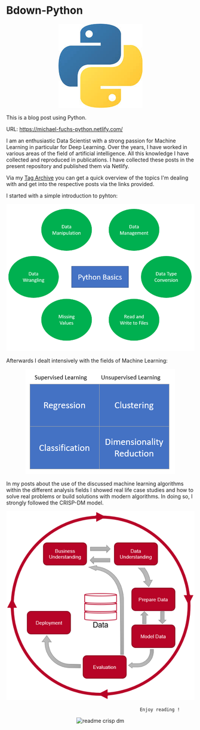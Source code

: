 # Bdown-Python

<p align="center">
  <img src="https://github.com/MFuchs1989/Bdown-Python/blob/master/static/images/Python.jpg?raw=true" alt="python"/>
</p>

This is a blog post using Python.

URL: https://michael-fuchs-python.netlify.com/

I am an enthusiastic Data Scientist with a strong passion for Machine Learning in particular for Deep Learning.
Over the years, I have worked in various areas of the field of artificial intelligence. 
All this knowledge I have collected and reproduced in publications.
I have collected these posts in the present repository and published them via Netlify. 

Via my [Tag Archive](https://michael-fuchs-python.netlify.app/2019/01/01/tag-archive/) you can get a quick overview of the topics I'm dealing with and get into the respective posts via the links provided. 

I started with a simple introduction to pyhton:

![Python Basics](static/images/readme_python_basics.png)


Afterwards I dealt intensively with the fields of Machine Learning:

<p align="center">
  <img src="https://github.com/MFuchs1989/Bdown-Python/blob/master/static/images/readme_ML.png?raw=true" alt="readme ml"/>
</p>


In my posts about the use of the discussed machine learning algorithms within the different analysis fields I showed real life case studies and how to solve real problems or build solutions with modern algorithms. 
In doing so, I strongly followed the CRISP-DM model.

<p align="center">
  <img src="https://github.com/MFuchs1989/Bdown-Python/blob/master/static/images/readme_crisp_dm.png?raw=true" alt="readme crisp dm"/>
</p>


                                                      Enjoy reading !


<p align="center">
  <img src="https://media.giphy.com/media/vFKqnCdLPNOKc/giphy.gif?raw=true" alt="readme crisp dm"/>
</p>



